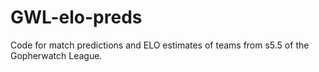 # GWL-elo-preds
Code for match predictions and ELO estimates of teams from s5.5 of the Gopherwatch League.
